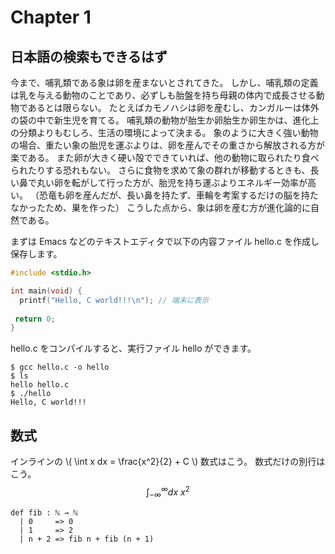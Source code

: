 # Chapter 1


## 日本語の検索もできるはず

今まで、哺乳類である象は卵を産まないとされてきた。
しかし、哺乳類の定義は乳を与える動物のことであり、必ずしも胎盤を持ち母親の体内で成長させる動物であるとは限らない。
たとえばカモノハシは卵を産むし、カンガルーは体外の袋の中で新生児を育てる。
哺乳類の動物が胎生か卵胎生か卵生かは、進化上の分類よりもむしろ、生活の環境によって決まる。
象のように大きく強い動物の場合、重たい象の胎児を運ぶよりは、卵を産んでその重さから解放される方が楽である。
また卵が大きく硬い殻でできていれば、他の動物に取られたり食べられたりする恐れもない。
さらに食物を求めて象の群れが移動するときも、長い鼻で丸い卵を転がして行った方が、胎児を持ち運ぶよりエネルギー効率が高い。
（恐竜も卵を産んだが、長い鼻を持たず、車輪を考案するだけの脳を持たなかったため、巣を作った）
こうした点から、象は卵を産む方が進化論的に自然である。

まずは Emacs などのテキストエディタで以下の内容ファイル hello.c を作成し保存します。

``` c : hello.c
#include <stdio.h>

int main(void) {
  printf("Hello, C world!!!\n"); // 端末に表示
 
 return 0;
}

```

hello.c をコンパイルすると、実行ファイル hello ができます。

``` : terminal
$ gcc hello.c -o hello
$ ls
hello hello.c
$ ./hello
Hello, C world!!!
```

## 数式

インラインの \\( \int x dx = \frac{x^2}{2} + C \\) 数式はこう。
数式だけの別行はこう。
$$\int_{-\infty}^{∞} d x\ x^2$$

```lean : sample.lean
def fib : ℕ → ℕ
  | 0     => 0
  | 1     => 2
  | n + 2 => fib n + fib (n + 1)
```